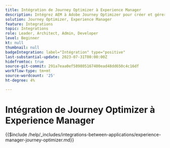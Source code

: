 ```yaml
---
title: Intégration de Journey Optimizer à Experience Manager
description: Intégrez AEM à Adobe Journey Optimizer pour créer et gérer des parcours client.
solution: Journey Optimizer, Experience Manager
feature: Integrations
topic: Integrations
role: Leader, Architect, Admin, Developer
level: Beginner
kt: null
thumbnail: null
badgeIntegration: label="Intégration" type="positive"
last-substantial-update: 2023-07-31T00:00:00Z
hidefromtoc: true
source-git-commit: 291a7eaa0ef589805167400ead48dd650c4c16df
workflow-type: tm+mt
source-wordcount: '25'
ht-degree: 4%

---
```



# Intégration de Journey Optimizer à Experience Manager

{{$include /help/_includes/integrations-between-applications/experience-manager-journey-optimizer.md}}
